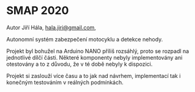 # SMAP 2020
Autor Jiří Hála, hala.jiri@gmail.com, 

Autonomní systém zabezpečení motocyklu a detekce nehody.

Projekt byl bohužel na Arduino NANO příliš rozsáhlý, proto se rozpadl na jednotlivé dílčí části.
Některé komponenty nebyly implementovány ani otestovány a to z důvodu, že v té době nebyly k dispozici.

Projekt si zaslouží více času a to jak nad návrhem, implementací tak i konečným testováním v reálných podmínkách.

